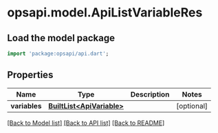 # opsapi.model.ApiListVariableRes

## Load the model package
```dart
import 'package:opsapi/api.dart';
```

## Properties
Name | Type | Description | Notes
------------ | ------------- | ------------- | -------------
**variables** | [**BuiltList&lt;ApiVariable&gt;**](ApiVariable.md) |  | [optional] 

[[Back to Model list]](../README.md#documentation-for-models) [[Back to API list]](../README.md#documentation-for-api-endpoints) [[Back to README]](../README.md)


